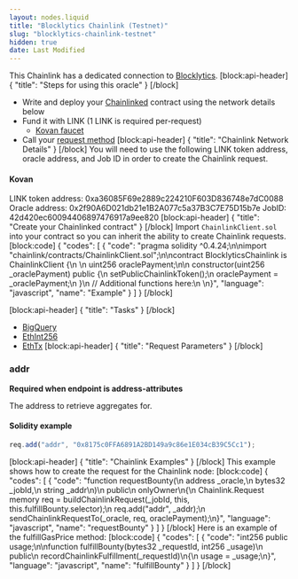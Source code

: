```yaml
---
layout: nodes.liquid
title: "Blocklytics Chainlink (Testnet)"
slug: "blocklytics-chainlink-testnet"
hidden: true
date: Last Modified
---
```

This Chainlink has a dedicated connection to <a href="https://blocklytics.org/" target="_blank">Blocklytics</a>.
[block:api-header]
{
  "title": "Steps for using this oracle"
}
[/block]
- Write and deploy your [Chainlinked](doc:create-a-chainlinked-project)  contract using the network details below
- Fund it with LINK (1 LINK is required per-request)
  - <a href="https://kovan.chain.link/" target="_blank">Kovan faucet</a>
- Call your [request method](#section-chainlink-examples) 
[block:api-header]
{
  "title": "Chainlink Network Details"
}
[/block]
You will need to use the following LINK token address, oracle address, and Job ID in order to create the Chainlink request.

#### Kovan
LINK token address: 0xa36085F69e2889c224210F603D836748e7dC0088
Oracle address: 0x2f90A6D021db21e1B2A077c5a37B3C7E75D15b7e
JobID: 42d420ec60094406897476917a9ee820
[block:api-header]
{
  "title": "Create your Chainlinked contract"
}
[/block]
Import `ChainlinkClient.sol` into your contract so you can inherit the ability to create Chainlink requests.
[block:code]
{
  "codes": [
    {
      "code": "pragma solidity ^0.4.24;\n\nimport \"chainlink/contracts/ChainlinkClient.sol\";\n\ncontract BlocklyticsChainlink is ChainlinkClient {\n  \n  uint256 oraclePayment;\n\n  constructor(uint256 _oraclePayment) public {\n    setPublicChainlinkToken();\n    oraclePayment = _oraclePayment;\n  }\n  // Additional functions here:\n  \n}",
      "language": "javascript",
      "name": "Example"
    }
  ]
}
[/block]

[block:api-header]
{
  "title": "Tasks"
}
[/block]
- [BigQuery](doc:external-adapters)
- [EthInt256](doc:adapters#section-ethint256)
- [EthTx](doc:adapters#section-ethtx)
[block:api-header]
{
  "title": "Request Parameters"
}
[/block]
### addr

**Required when endpoint is address-attributes**

The address to retrieve aggregates for.

#### Solidity example

```javascript
req.add("addr", "0x8175c0FFA6891A2BD149a9c86e1E034cB39C5Cc1");
```
[block:api-header]
{
  "title": "Chainlink Examples"
}
[/block]
This example shows how to create the request for the Chainlink node:
[block:code]
{
  "codes": [
    {
      "code": "function requestBounty(\n  address _oracle,\n  bytes32 _jobId,\n  string _addr\n)\n  public\n  onlyOwner\n{\n  Chainlink.Request memory req = buildChainlinkRequest(_jobId, this, this.fulfillBounty.selector);\n  req.add(\"addr\", _addr);\n  sendChainlinkRequestTo(_oracle, req, oraclePayment);\n}",
      "language": "javascript",
      "name": "requestBounty"
    }
  ]
}
[/block]
Here is an example of the fulfillGasPrice method:
[block:code]
{
  "codes": [
    {
      "code": "int256 public usage;\n\nfunction fulfillBounty(bytes32 _requestId, int256 _usage)\n  public\n  recordChainlinkFulfillment(_requestId)\n{\n  usage = _usage;\n}",
      "language": "javascript",
      "name": "fulfillBounty"
    }
  ]
}
[/block]